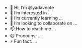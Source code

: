 - 👋 Hi, I’m @yadavnote
- 👀 I’m interested in ...
- 🌱 I’m currently learning ...
- 💞️ I’m looking to collaborate on ...
- 📫 How to reach me ...
- 😄 Pronouns: ...
- ⚡ Fun fact: ...

<!---
yadavnote/yadavnote is a ✨ special ✨ repository because its `README.md` (this file) appears on your GitHub profile.
You can click the Preview link to take a look at your changes.
--->
